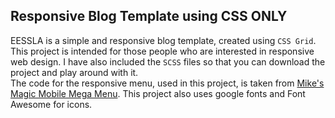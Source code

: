 ## Responsive Blog Template using CSS ONLY
EESSLA is a simple and responsive blog template, created using `CSS Grid`. This project is intended for those people who are interested in responsive web design. I have also included the `SCSS` files so that you can download the project and play around with it. <br />
The code for the responsive menu, used in this project, is taken from [Mike's Magic Mobile Mega Menu](https://codepen.io/tiffachoo/pen/yzZRXK). This project also uses google fonts and Font Awesome for icons.
